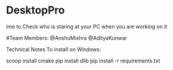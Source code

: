 # DesktopPro

ime to Check who is staring at your PC when you are working on it

#Team Members:
@AnshuMishra
@AdityaKunwar

Technical Notes
To install on Windows:

scoop install cmake
pip install dlib
pip install -r requirements.txt
